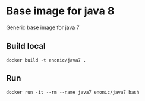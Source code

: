 # Base image for java 8
Generic base image for java 7

## Build local
```
docker build -t enonic/java7 .
```

## Run
```
docker run -it --rm --name java7 enonic/java7 bash
```
